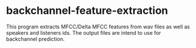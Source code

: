# backchannel-feature-extraction

This program extracts MFCC/Delta MFCC features from wav files as well as speakers and listeners ids.
The output files are intend to use for backchannel prediction.
